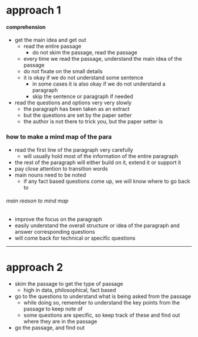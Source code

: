 # approach 1
#### comprehension 
- get the main idea and get out
	- read the entire passage
		- do not skim the passage, read the passage
	- every time we read the passage, understand the main idea of the passage
	- do not fixate on the small details
	- it is okay if we do not understand some sentence
		- in some cases it is also okay if we do not understand a paragraph
		- skip the sentence or paragraph if needed
- read the questions and options very very slowly
	- the paragraph has been taken as an extract
	- but the questions are set by the paper setter
	- the author is not there to trick you, but the paper setter is

### how to make a mind map of the para
- read the first line of the paragraph very carefully
	- will usually hold most of the information of the entire paragraph
- the rest of the paragraph will either build on it, extend it or support it
- pay close attention to transition words
- main nouns need to be noted
	- if any fact based questions come up, we will know where to go back to
###### main reason to mind map
- improve the focus on the paragraph
- easily understand the overall structure or idea of the paragraph and answer corresponding questions
- will come back for technical or specific questions

---
# approach 2
- skim the passage to get the type of passage
	- high in data, philosophical, fact based
- go to the questions to understand what is being asked from the passage
	- while doing so, remember to understand the key points from the passage to keep note of
	- some questions are specific, so keep track of these and find out where they are in the passage
- go the passage, and find out 